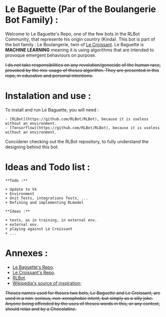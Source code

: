 # Le Baguette (Par of the Boulangerie Bot Family) :

Welcome to Le Baguette's Repo, one of the few bots in the RLBot Community, that represente his origin country (Kinda). This bot is part of the bot family : Le Boulangerie, twin of [Le Croissant](https://github.com/inXS212/Le_Croissant). Le Baguette is **MACHINE LEARNING** meaning it is using algorithms that are intended to provoque emergent behaviours on purpose.

~~I do not take responsibilities on any revolution/genocide of the human race, provoked by the mis-usage of theses algorithm. They are presented in this repo, in educative and personal intentions.~~

# Instalation and use :

To install and run Le Baguette, you will need :

	- [RLBot](https://github.com/RLBot/RLBot), because it is useless without an environment.
	- [Tensorflow](https://github.com/RLBot/RLBot), because it is useless without an environment.

Conciderer checking out the RLBot repository, to fully understand the designing behind this bot.

# Ideas and Todo list :

	**Todo :**

	+ Update to V4
	+ Environment
	+ Unit Tests, integrations Tests, ...
	+ Defining and implementing RLmodel

	**Ideas :**

	+ tests, as in training, in external env.
	+ external env.
	+ playing against Le Croissant
	+ ...

# Annexes :

+ [Le Baguette's Repo](https://github.com/inXS212/Le_Baguette).
+ [Le Croissant's Repo](https://github.com/inXS212/Le_Croissant).
+ [RLBot](https://github.com/RLBot/RLBot).
+ [Wikipedia's source of inspiration](https://en.wikipedia.org/wiki/Baguette);

~~Thoses names used for thoses two bots, Le Baguette and Le Croissant, are used in a non-serious, non-xenophobic intent, but simply as a silly joke. Anyone being offended by the uses of theses words in this, or any context, should relax and by a Chocolatine.~~